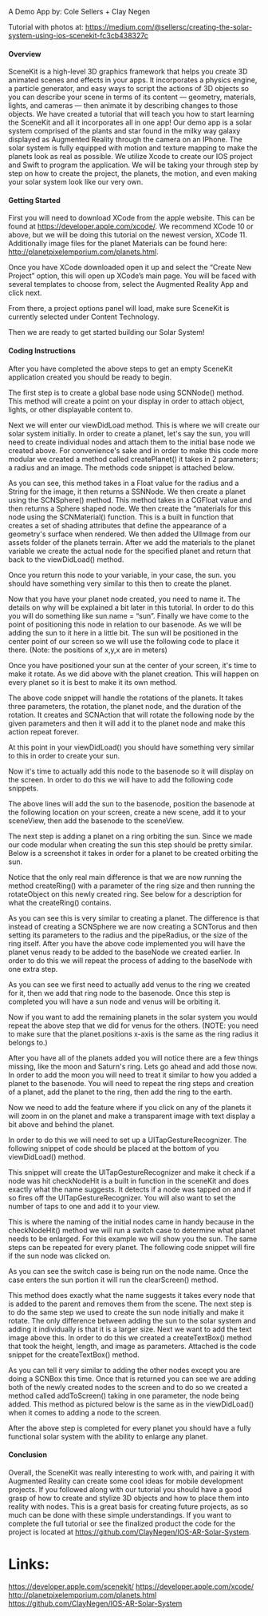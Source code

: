 A Demo App by: Cole Sellers + Clay Negen

Tutorial with photos at: https://medium.com/@sellersc/creating-the-solar-system-using-ios-scenekit-fc3cb438327c

#### Overview
SceneKit is a high-level 3D graphics framework that helps you create 3D animated scenes and effects in your apps. It incorporates a physics engine, a particle generator, and easy ways to script the actions of 3D objects so you can describe your scene in terms of its content — geometry, materials, lights, and cameras — then animate it by describing changes to those objects. We have created a tutorial that will teach you how to start learning the SceneKit and all it incorporates all in one app! Our demo app is a solar system comprised of the plants and star found in the milky way galaxy displayed as Augmented Reality through the camera on an IPhone. The solar system is fully equipped with motion and texture mapping to make the planets look as real as possible. We utilize Xcode to create our IOS project and Swift to program the application. We will be taking your through step by step on how to create the project, the planets, the motion, and even making your solar system look like our very own.

#### Getting Started
First you will need to download XCode from the apple website. This can be found at https://developer.apple.com/xcode/. We recommend XCode 10 or above, but we will be doing this tutorial on the newest version, XCode 11. Additionally image files for the planet Materials can be found here: http://planetpixelemporium.com/planets.html. 

Once you have XCode downloaded open it up and select the “Create New Project” option, this will open up XCode’s main page. You will be faced with several templates to choose from, select the Augmented Reality App and click next.



















From there, a project options panel will load, make sure SceneKit is currently selected under Content Technology. 


Then we are ready to get started building our Solar System!



#### Coding Instructions
After you have completed the above steps to get an empty SceneKit application created you should be ready to begin. 

The first step is to create a global base node using SCNNode() method. This method will create a point on your display in order to attach object, lights, or other displayable content to. 



Next we will enter our viewDidLoad method. This is where we will create our solar system initially. In order to create a planet, let's say the sun, you will need to create individual nodes and attach them to the initial base node we created above. For convenience's sake and in order to make this code more modular we created a method called createPlanet() it takes in 2 parameters; a radius and an image. The methods code snippet is attached below. 



As you can see, this method takes in a Float value for the radius and a String for the image, it then returns a SSNNode. We then create a planet using the SCNSphere() method. This method takes in a CGFloat value and then returns a Sphere shaped node. We then create the “materials for this node using the SCNMaterial() function. This is a built in function that creates a set of shading attributes that define the appearance of a geometry's surface when rendered. We then added the UIImage from our assets folder of the planets terrain. After we add the materials to the planet variable we create the actual node for the specified planet and return that back to the viewDidLoad() method. 

Once you return this node to your variable, in your case, the sun. you should have something very similar to this then to create the planet. 



Now that you have your planet node created, you need to name it. The details on why will be explained a bit later in this tutorial. In order to do this you will do something like sun.name = “sun”. Finally we have come to the point of positioning this node in relation to our basenode. As we will be adding the sun to it here in a little bit. The sun will be positioned in the center point of our screen so we will use the following code to place it there. (Note: the positions of x,y,x are in meters) 



Once you have positioned your sun at the center of your screen, it's time to make it rotate. As we did above with the planet creation. This will happen on every planet so it is best to make it its own method. 



The above code snippet will handle the rotations of the planets. It takes three parameters, the rotation, the planet node, and the duration of the rotation. It creates and SCNAction that will rotate the following node by the given parameters and then it will add it to the planet node and make this action repeat forever. 

At this point in your viewDidLoad() you should have something very similar to this in order to create your sun. 



Now it's time to actually add this node to the basenode so it will display on the screen. 
In order to do this we will have to add the following code snippets. 



The above lines will add the sun to the basenode, position the basenode at the following location on your screen, create a new scene, add it to your sceneView, then add the basenode to the sceneView. 


The next step is adding a planet on a ring orbiting the sun. Since we made our code modular when creating the sun this step should be pretty similar. Below is a screenshot it takes in order for a planet to be created orbiting the sun. 



Notice that the only real main difference is that we are now running the method createRing() with a parameter of the ring size and then running the rotateObject on this newly created ring. See below for a description for what the createRing() contains. 



As you can see this is very similar to creating a planet. The difference is that instead of creating a SCNSphere we are now creating a SCNTorus and then setting its parameters to the radius and the pipeRadius, or the size of the ring itself. After you have the above code implemented you will have the planet venus ready to be added to the baseNode we created earlier. In order to do this we will repeat the process of adding to the baseNode with one extra step. 



As you can see we first need to actually add venus to the ring we created for it, then we add that ring node to the basenode. Once this step is completed you will have a sun node and venus will be orbiting it. 

Now if you want to add the remaining planets in the solar system you would repeat the above step that we did for venus for the others. (NOTE: you need to make sure that the planet.positions x-axis is the same as the ring radius it belongs to.)

After you have all of the planets added you will notice there are a few things missing, like the moon and Saturn's ring. Lets go ahead and add those now. In order to add the moon you will need to treat it similar to how you added a planet to the basenode. You will need to repeat the ring steps and creation of a planet, add the planet to the ring, then add the ring to the earth.

Now we need to add the feature where if you click on any of the planets it will zoom in on the planet and make a transparent image with text display a bit above and behind the planet. 

In order to do this we will need to set up a UITapGestureRecognizer. The following snippet of code should be placed at the bottom of you viewDidLoad() method. 


This snippet will create the UITapGestureRecognizer and make it check if a node was hit checkNodeHit  is a built in function in the sceneKit and does exactly what the name suggests. It detects if a node was tapped on and if so fires off the  UITapGestureRecognizer. You will also want to set the number of taps to one and add it to your view. 

This is where the naming of the initial nodes came in handy because in the checkNodeHit() method we will run a switch case to determine what planet needs to be enlarged. For this example we will show you the sun. The same steps can be repeated for every planet. The following code snippet will fire if the sun  node was clicked on. 


 
As you can see the switch case is being run on the node name. Once the case enters the sun portion it will run the clearScreen() method.



This method does exactly what the name suggests it takes every node that is added to the parent and removes them from the scene. The next step is to do the same step we used to create the sun node initially and make it rotate. The only difference between adding the sun to the solar system and adding it individually is that it is a larger size. Next we want to add the text image above this. In order to do this we created a createTextBox() method that took the height, length, and image as parameters. Attached is the code snippet for the createTextBox() method. 


As you can tell it very similar to adding the other nodes except you are doing a SCNBox this time. Once that is returned you can see we are adding both of the newly created nodes to the screen and to do so we created a method called addToScreen() taking in one parameter, the node being added. This method as pictured below is the same as in the viewDidLoad() when it comes to adding a node to the screen. 



After the above step is completed for every planet you should have a fully functional solar system with the ability to enlarge any planet.

#### Conclusion
Overall, the SceneKit was really interesting to work with, and pairing it with Augmented Reality can create some cool ideas for mobile development projects. If you followed along with our tutorial you should have a good grasp of how to create and stylize 3D objects and how to place them into reality with nodes. This is a great basis for creating future projects, as so much can be done with these simple understandings. If you want to complete the full tutorial or see the finalized product the code for the project is located at https://github.com/ClayNegen/IOS-AR-Solar-System. 

# Links:
https://developer.apple.com/scenekit/
https://developer.apple.com/xcode/
http://planetpixelemporium.com/planets.html
https://github.com/ClayNegen/IOS-AR-Solar-System


